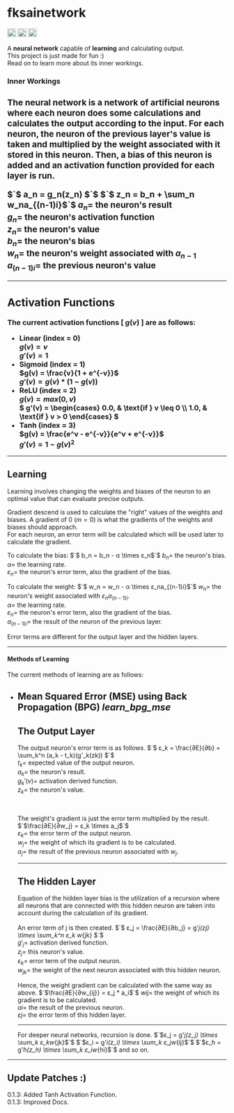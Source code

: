 **<h1>fksainetwork</h1>**

[<img alt="github" src="https://img.shields.io/badge/github-Felix1G/fksainetwork-8da0cb?style=for-the-badge&labelColor=555555&logo=github" height="20">](https://github.com/Felix1G/fksainetwork)
[<img alt="crates.io" src="https://img.shields.io/crates/v/fksainetwork.svg?style=for-the-badge&color=fc8d62&logo=rust" height="20">](https://crates.io/crates/fksainetwork)
[<img alt="docs.rs" src="https://img.shields.io/badge/docs.rs-fksainetwork-66c2a5?style=for-the-badge&labelColor=555555&logo=docs.rs" height="20">](https://docs.rs/fksainetwork)


A **neural network** capable of **learning** and calculating output.<br/>
This project is just made for fun :)<br/>
Read on to learn more about its inner workings.

**<h3>Inner Workings<h3/>**

The neural network is a network of artificial neurons where each neuron does some calculations and calculates
the output according to the input. For each neuron, the neuron of the previous layer's value is taken and
multiplied by the weight associated with it stored in this neuron. Then, a bias of this neuron is added and an activation function provided for each layer is run.

$`$ a_n = g_n(z_n) $`$
$`$ z_n = b_n + \sum_n w_na_{(n-1)i}$`$
$`a_n = `$ the neuron's result<br/>
$`g_n = `$ the neuron's activation function<br/>
$`z_n = `$ the neuron's value <br/>
$`b_n = `$ the neuron's bias <br/>
$`w_n = `$ the neuron's weight associated with $`a_{n-1}`$ <br/>
$`a_{(n-1)i} = `$ the previous neuron's value <br/>

---
Activation Functions
---

The current activation functions [ $`g(v)`$ ] are as follows:
- Linear (index = 0)<br/>
	$`g(v) = v`$<br/>
	$`g'(v) = 1`$
- Sigmoid (index = 1)<br/>
	$`g(v) = \frac{v}{1 + e^{-v}}`$<br/>
	$`g'(v) = g(v) * (1 - g(v))`$
- ReLU (index = 2)<br/>
	$`g(v) = max(0, v)`$<br/>
	$`
	g'(v) =
	\begin{cases}
	0.0,  & \text{if } v \leq 0 \\
	1.0, & \text{if } v > 0
	\end{cases}
	`$
- Tanh (index = 3)<br/>
	$`g(v) = \frac{e^v - e^{-v}}{e^v + e^{-v}}`$<br/>
	$`g'(v) = 1 - g(v)^2`$

---
Learning
---

Learning involves changing the weights and biases of the neuron to an optimal value that can evaluate precise outputs.

Gradient descend is used to calculate the  "right" values of the weights and biases.
A gradient of 0 ($`m = 0`$) is what the gradients of the weights and biases should approach. <br/>
For each neuron, an error term will be calculated which will be used later to calculate the gradient.

To calculate the bias:
$`$ b_n = b_n - α \times ε_n$`$
$`b_n =`$ the neuron's bias.<br/>
$`α =`$ the learning rate.<br/>
$`ε_n =`$ the neuron's error term, also the gradient of the bias.

To calculate the weight:
$`$ w_n = w_n - α \times ε_na_{(n-1)i}$`$
$`w_n =`$ the neuron's weight associated with $`ε_na_{(n-1)i}`$.<br/>
$`α =`$ the learning rate.<br/>
$`ε_n =`$ the neuron's error term, also the gradient of the bias.<br/>
$`a_{(n-1)i} = `$ the result of the neuron of the previous layer.

Error terms are different for the output layer and the hidden layers.

---

<h4>Methods of Learning</h4>

The current methods of learning are as follows:
- Mean Squared Error (MSE) using Back Propagation (BPG)   ***learn_bpg_mse***<br/>
	---
  	The Output Layer
  	---
  	The output neuron's error term is as follows.
	$`$ ε_k = \frac{∂E}{∂b} =  \sum_k^n (a_k - t_k)(g'_k(zk)) $`$<br/>
	$`t_k =`$ expected value of the output neuron.<br/>
	$`a_k =`$ the neuron's result.<br/>
	$`g_k'(v) = `$ activation derived function.<br/>
	$`z_k =`$ the neuron's value.<br/>
 
	<br/>
	
	The weight's gradient is just the error term multiplied by the result.
	$`$\frac{∂E}{∂w_j} = ε_k \times a_j$`$<br/>
	$`ε_k = `$ the error term of the output neuron.<br/>
	$`w_j = `$ the weight of which its gradient is to be calculated.<br/>
	$`a_j = `$ the result of the previous neuron associated with $`w_j`$.
	
	---
  	The Hidden Layer
  	---
	Equation of the hidden layer bias is the utilization of a recursion where
	all neurons that are connected with this hidden neuron are taken into account
	during the calculation of its gradient.
	<br/>
	<br/>
	An error term of j is then created.
 	$`$ ε_j = \frac{∂E}{∂b_j} =  g'_j(zj) \times \sum_k^n ε_k w_{jk} $`$<br/>
	$`g'_j =`$ activation derived function.<br/>
	$`z_j =`$ this neuron's value.<br/>
	$`ε_k =`$ error term of the output neuron.<br/>
	$`w_{jk} =`$ the weight of the next neuron associated with this hidden neuron.
	
	Hence, the weight gradient can be calculated with the same way as above.
	$`$\frac{∂E}{∂w_{ij}} = ε_j * a_i$`$
	$`wij = `$ the weight of which its gradient is to be calculated.<br/>
	$`ai = `$ the result of the previous neuron.<br/>
	$`εj = `$ the error term of this hidden layer.
	
	------------------
	
	For deeper neural networks, recursion is done.
	$`$ε_j = g'_j(z_j) \times \sum_k ε_kw_{jk}$`$
	$`$ε_i = g'_i(z_i) \times \sum_k ε_jw_{ij}$`$
	$`$ε_h = g'_h(z_h) \times \sum_k ε_iw_{hi}$`$
	and so on.


---
Update Patches :)
---
0.1.3: Added Tanh Activation Function.<br/>
0.1.3: Improved Docs.
